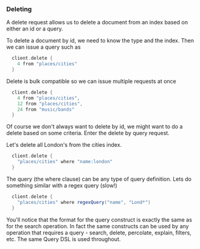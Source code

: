 ### Deleting

A delete request allows us to delete a document from an index based on either an id or a query.

To delete a document by id, we need to know the type and the index. Then we can issue a query such as

```scala
  client.delete {
    4 from "places/cities"
  }
```

Delete is bulk compatible so we can issue multiple requests at once

```scala
  client.delete {
    4 from "places/cities",
    12 from "places/cities",
    24 from "music/bands"
  }
```

Of course we don't always want to delete by id, we might want to do a delete based on some criteria. Enter the
delete by query request.

Let's delete all London's from the cities index.

```scala
  client.delete {
    "places/cities" where "name:london"
  }
```

The query (the where clause) can be any type of query definition. Lets do something similar with a regex query (slow!)

```scala
  client.delete {
    "places/cities" where regexQuery("name", "Lond*")
  }
```

You'll notice that the format for the query construct is exactly the same as for the search operation.
In fact the same constructs can be used by any operation that requires a query - search, delete, percolate, explain, filters, etc. The same Query DSL is used throughout.
